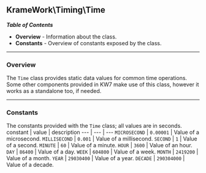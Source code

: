 ## KrameWork\Timing\Time

***Table of Contents***
* **Overview** - Information about the class.
* **Constants** - Overview of constants exposed by the class.

___
### Overview
The `Time` class provides static data values for common time operations. Some other components provided in KW7 make use of this class, however it works as a standalone too, if needed.
___
### Constants
The constants provided with the `Time` class; all values are in seconds.
constant | value | description
--- | --- | ---
`MICROSECOND` | `0.00001` | Value of a microsecond.
`MILLISECOND` | `0.001` | Value of a millisecond.
`SECOND` | `1` | Value of a second.
`MINUTE` | `60` | Value of a minute.
`HOUR` | `3600` | Value of an hour.
`DAY` | `86400` | Value of a day.
`WEEK` | `604800` | Value of a week.
`MONTH` | `2419200` | Value of a month.
`YEAR` | `29030400` | Value of a year.
`DECADE` | `290304000` | Value of a decade.